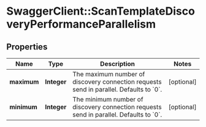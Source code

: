 # SwaggerClient::ScanTemplateDiscoveryPerformanceParallelism

## Properties
Name | Type | Description | Notes
------------ | ------------- | ------------- | -------------
**maximum** | **Integer** | The maximum number of discovery connection requests send in parallel. Defaults to &#x60;0&#x60;. | [optional] 
**minimum** | **Integer** | The minimum number of discovery connection requests send in parallel. Defaults to &#x60;0&#x60;. | [optional] 

